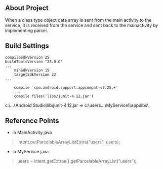 ## About Project

When a class type object data array is sent from the main activity to the service, it is received from the service and sent back to the mainactivity by implementing parcel.

## Build Settings
```
compileSdkVersion 25
buildToolsVersion "25.0.0"
...
    minSdkVersion 15
    targetSdkVersion 22
...  

    compile 'com.android.support:appcompat-v7:25.+'
    ...
    compile files('libs/junit-4.12.jar')
```
c:\\...\Android Studio\lib\junit-4.12.jar => c:\users...\MyService1\app\libs\
## Reference Points

* in MainActivity.java
> intent.putParcelableArrayListExtra("users", users);
* in MyService.java
> users = intent.getExtras().getParcelableArrayList("users");
